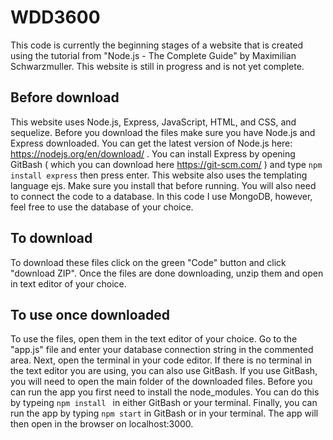 # WDD3600
This code is currently the beginning stages of a website that is created using the tutorial from "Node.js - The Complete Guide" by Maximilian Schwarzmuller.
This website is still in progress and is not yet complete.

## Before download
This website uses Node.js, Express, JavaScript, HTML, and CSS, and sequelize. Before you download the files make sure you have Node.js and Express downloaded.
You can get the latest version of Node.js here: https://nodejs.org/en/download/ .
 You can install Express by opening GitBash ( which you can download here https://git-scm.com/ ) and type ```npm install express``` then press enter.
 This website also uses the templating language ejs. Make sure you install that before running.
 You will also need to connect the code to a database. In this code I use MongoDB, however, feel free to use the database of your choice. 

## To download
To download these files click on the green "Code" button and click "download ZIP". Once the files are done downloading, unzip them and open in text editor of your choice.

## To use once downloaded
To use the files, open them in the text editor of your choice. Go to the "app.js" file and enter your database connection string in the commented area. Next, open the terminal in your code editor. If there is no terminal in the text editor you are using, you can also use GitBash. If you use GitBash, you will need to open the main folder of the downloaded files. Before you can run the app you first need to install the node_modules. You can do this by typeing ```npm install ``` in either GitBash or your terminal. Finally, you can run the app by typing ```npm start``` in GitBash or in your terminal. The app will then open in the browser on localhost:3000.
